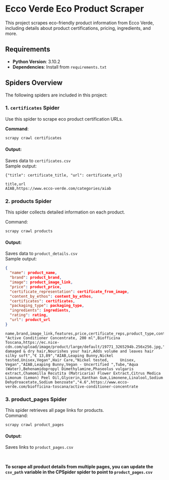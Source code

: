# Ecco Verde Eco Product Scraper

This project scrapes eco-friendly product information from Ecco Verde, including details about product certifications, pricing, ingredients, and more.

## Requirements
- **Python Version**: 3.10.2
- **Dependencies**: Install from `requirements.txt`

## Spiders Overview
The following spiders are included in this project:

### 1. `certificates` Spider
Use this spider to scrape eco product certification URLs.

**Command**:
```bash
scrapy crawl certificates
```
#### Output:

Saves data to `certificates.csv`<br>
Sample output:
```
{"title": certificate_title, "url": certificate_url}
```
```
title,url
AIAB,https://www.ecco-verde.com/categories/aiab
```
### 2. products Spider
This spider collects detailed information on each product.

Command:
```
scrapy crawl products
```

#### Output:

Saves data to `product_details.csv`<br>
Sample output:
```json
{
  "name": product_name,
  "brand": product_brand,
  "image": product_image_link,
  "price": product_price,
  "certificate_representation": certificate_from_image,
  "content_by_ethos": content_by_ethos,
  "certificates": certificates,
  "packaging_type": packaging_type,
  "ingredients": ingredients,
  "rating": rating,
  "url": product_url
}
```

```csv
name,brand,image_link,features,price,certificate_reps,product_type,content_by_ethos,certificates,packaging_type,ingredients,rating,url
"Active Conditioner Concentrate, 200 ml",Biofficina Toscana,https://ec.nice-cdn.com/upload/image/product/large/default/19771_3265294b.256x256.jpg,"For damaged & dry hair,Nourishes your hair,Adds volume and leaves hair silky soft","€ 13,89","AIAB,Leaping Bunny,Nickel tested,Unisex,Vegan",Hair Care,"Nickel tested,     Unisex,     Vegan","AIAB,Leaping Bunny,Vegan - Uncertified ",Tube,"Aqua (Water),Behenamidopropyl Dimethylamine,Phaseolus vulgaris extract,Chamomilla Recutita (Matricaria) Flower Extract,Citrus Medica Limonum (Lemon) Peel Oil,Glycerin,Xanthan Gum,Limonene,Linalool,Sodium Dehydroacetate,Sodium benzoate","4.6",https://www.ecco-verde.com/biofficina-toscana/active-conditioner-concentrate
```
### 3. product_pages Spider
This spider retrieves all page links for products.<br>
Command:
```
scrapy crawl product_pages
```

#### Output:
Saves links to `product_pages.csv`

<br>

**To scrape all product details from multiple pages, you can update the `csv_path` variable in the CPSpider spider to point to `product_pages.csv`**



